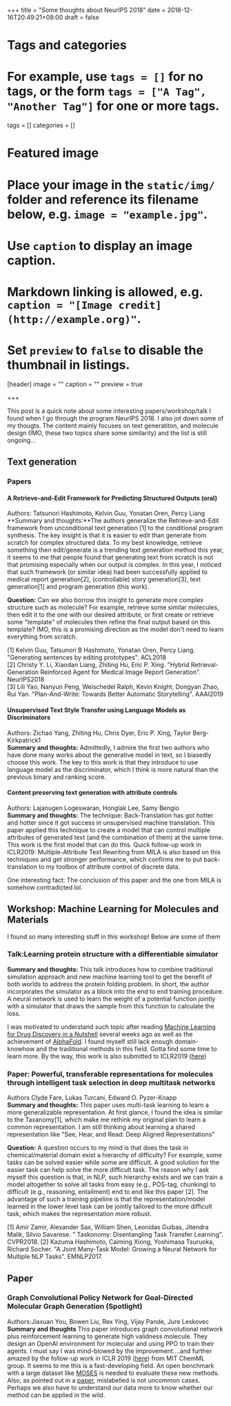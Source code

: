 +++
title = "Some thoughts about NeurIPS 2018"
date = 2018-12-16T20:49:21+08:00
draft = false

# Tags and categories
# For example, use `tags = []` for no tags, or the form `tags = ["A Tag", "Another Tag"]` for one or more tags.
tags = []
categories = []

# Featured image
# Place your image in the `static/img/` folder and reference its filename below, e.g. `image = "example.jpg"`.
# Use `caption` to display an image caption.
#   Markdown linking is allowed, e.g. `caption = "[Image credit](http://example.org)"`.
# Set `preview` to `false` to disable the thumbnail in listings.
[header]
image = ""
caption = ""
preview = true

+++

This post is a quick note about some interesting papers/workshop/talk I found when I go through the program NeurIPS 2018. I also jot down some of my thougts. The content mainly focuses on text generatiton, and molecule design (IMO, these two topics share some similarity) and the list is still ongoing…
<!--more-->

## Text generation
### Papers

#### A Retrieve-and-Edit Framework for Predicting Structured Outputs (oral)
Authors: Tatsunori Hashimoto, Kelvin Guu, Yonatan Oren, Percy Liang<br>
**Summary and thoughts:**The authors generalize the Retrieve-and-Edit framework from unconditional text generation [1] to the conditional program synthesis. The key insight is that it is easier to edit than generate from scratch for complex structured data. To my best knowledge, retrieve something then edit/generate is a trending text generation method this year, it seems to me that people found that generating text from scratch is not that promising especially when our output is complex. In this year, I noticed that such framework (or similar idea) had been successfully applied to medical report generation[2], (controllable) story generation[3], text generation[1] and program generation (this work).<br>

**Question:** Can we also borrow this insight to generate more complex structure such as molecule? For example, retrieve some similar molecules, then edit it to the one with our desired attribute, or first create or retrieve some "template" of molecules then refine the final output based on this template? IMO, this is a promising direction as the model don't need to learn everything from scratch.

[1] Kelvin Guu, Tatsunori B Hashimoto, Yonatan Oren, Percy Liang. "Generating sentences by editing prototypes". ACL2018<br>
[2] Christy Y. Li, Xiaodan Liang, Zhiting Hu, Eric P. Xing. "Hybrid Retrieval-Generation Reinforced Agent for Medical Image Report Generation". NeurIPS2018<br>
[3] Lili Yao, Nanyun Peng, Weischedel Ralph, Kevin Knight, Dongyan Zhao, Rui Yan. "Plan-And-Write: Towards Better Automatic Storytelling". AAAI2019<br>

#### Unsupervised Text Style Transfer using Language Models as Discriminators
Authors: Zichao Yang, Zhiting Hu, Chris Dyer, Eric P. Xing, Taylor Berg-Kirkpatrick1<br>
**Summary and thoughts:** Admittedly, I admire the first two authors who have done many works about the generative model in text, so I biasedly choose this work. The key to this work is that they introduce to use language model as the discriminator, which I think is more natural than the previous binary and ranking score.

#### Content preserving text generation with attribute controls 
Authors: Lajanugen Logeswaran, Honglak Lee, Samy Bengio<br>
**Summary and thoughts:** The technique: Back-Translation has got hotter and hotter since it got success in unsupervised machine translation. This paper applied this technique to create a model that can control multiple attributes of generated text (and the combination of them) at the same time. This work is the first model that can do this. Quick follow-up work in ICLR2019: Multiple-Attribute Text Rewriting from MILA is also based on this techniques and get stronger performance, which confirms me to put back-translation to my toolbox of attribute control of discrete data.<br>

One interesting fact: The conclusion of this paper and the one from MILA is somehow contradicted lol.

## Workshop: Machine Learning for Molecules and Materials
I found so many interesting stuff in this workshop! Below are some of them

### Talk:Learning protein structure with a differentiable simulator
**Summary and thoughts:** This talk introduces how to combine traditional simulation approach and new machine learning tool to get the benefit of both worlds to address the protein folding problem. In short, the author incorporates the simulator as a block into the end to end training procedure. A neural network is used to learn the weight of a potential function jointly with a simulator that draws the sample from this function to calculate the loss. 

I was motivated to understand such topic after reading [Machine Learning for Drug Discovery in a Nutshell](https://medium.com/@stefan.schroedl/machine-learning-for-drug-discovery-in-a-nutshell-part-i-24ae3f65c135) several weeks ago as well as the achievement of [AlphaFold](https://deepmind.com/blog/alphafold/). I found myself still lack enough domain-knowhow and the traditional methods in this field. Gotta find some time to learn more. By the way, this work is also submitted to ICLR2019 ([here](https://openreview.net/pdf?id=Byg3y3C9Km))

### Paper: Powerful, transferable representations for molecules through intelligent task selection in deep multitask networks	
Authors Clyde Fare, Lukas Turcani, Edward O. Pyzer-Knapp<br>
**Summary and thoughts:** This paper uses multi-task learning to learn a more generalizable representation. At first glance, I found the idea is similar to the Taxanomy[1], which make me rethink my original plan to learn a common representation. I am still thinking about learning a shared representation like "See, Hear, and Read: Deep Aligned Representations"

**Question:** A question occurs to my mind is that does the task in chemical/material domain exist a hierarchy of difficulty? For example, some tasks can be solved easier while some are difficult. A good solution for the easier task can help solve the more difficult task. The reason why I ask myself this question is that, in NLP, such hierarchy exists and we can train a model altogether to solve all tasks from easy  (e.g., POS-tag, chunking) to difficult (e.g., reasoning, entailment) end to end like this paper [2]. The advantage of such a training pipeline is that the representation/model learned in the lower level task can be jointly tailored to the more difficult task, which makes the representation more robust. 

[1] Amir Zamir, Alexander Sax, William Shen, Leonidas Guibas, Jitendra Malik, Silvio Savarese. "
Taskonomy: Disentangling Task Transfer Learning". CVPR2018.
[2] Kazuma Hashimoto, Caiming Xiong, Yoshimasa Tsuruoka, Richard Socher. "A Joint Many-Task Model: Growing a Neural Network for Multiple NLP Tasks". EMNLP2017.

## Paper
### Graph Convolutional Policy Network for Goal-Directed Molecular Graph Generation (Spotlight)
Authors:Jiaxuan You, Bowen Liu, Rex Ying, Vijay Pande, Jure Leskovec<br>
**Summary and thoughts** This paper introduces graph convolutional network plus reinforcement learning to generate high validness molecule. They design an OpenAI environment for molecular and using PPO to train their agents. I must say I was mind-blowed by the improvement....and further amazed by the follow-up work in ICLR 2019 ([here](https://arxiv.org/abs/1812.01070)) from MIT ChemML group. It seems to me this is a fast-developing field. An open benchmark with a large dataset like [MOSES](https://github.com/molecularsets/moses) is needed to evaluate these new methods. Also, as pointed out in a [paper](https://chemrxiv.org/articles/Dataset_Bias_in_the_Natural_Sciences_A_Case_Study_in_Chemical_Reaction_Prediction_and_Synthesis_Design/7366973), mislabelled is not uncommon cases. Perhaps we also have to understand our data more to know whether our method can be applied in the wild.



